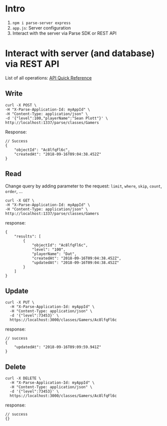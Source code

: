 # Intro
1. `npm i parse-server express`
2. `app.js`: Server configuration <br>
3. Interact with the server via Parse SDK or REST API 

# Interact with server (and database) via REST API
List of all operations: [API Quick Reference](https://docs.parseplatform.org/rest/guide/#quick-reference)
## Write
```
curl -X POST \
-H "X-Parse-Application-Id: myAppId" \
-H "Content-Type: application/json" \
-d '{"level":100,"playerName":"Sean Plott"}' \
http://localhost:1337/parse/classes/Gamers
```
Response: 
```
// Success
{
    "objectId": "Ac8lfqFl6c",
    "createdAt": "2018-09-16T09:04:38.452Z"
}
```

## Read
Change query by adding parameter to the request: `limit`, `where`, `skip`, `count`, `order`, ...
```
curl -X GET \
-H "X-Parse-Application-Id: myAppId" \
-H "Content-Type: application/json" \
http://localhost:1337/parse/classes/Gamers
```
response: 
```
{
    "results": [
        {
            "objectId": "Ac8lfqFl6c",
            "level": "100",
            "playerName": "Dat",
            "createdAt": "2018-09-16T09:04:38.452Z",
            "updatedAt": "2018-09-16T09:04:38.452Z"
        }
    ]
}
```
## Update
```
curl -X PUT \
  -H "X-Parse-Application-Id: myAppId" \
  -H "Content-Type: application/json" \
  -d '{"level":73453}' \
  https://localhost:3000/classes/Gamers/Ac8lfqFl6c
```
response:
```
// success
{
    "updatedAt": "2018-09-16T09:09:59.941Z"
}
```

## Delete
```
curl -X DELETE \
  -H "X-Parse-Application-Id: myAppId" \
  -H "Content-Type: application/json" \
  -d '{"level":73453}' \
  https://localhost:3000/classes/Gamers/Ac8lfqFl6c
```
response:
```
// success
{}
```
